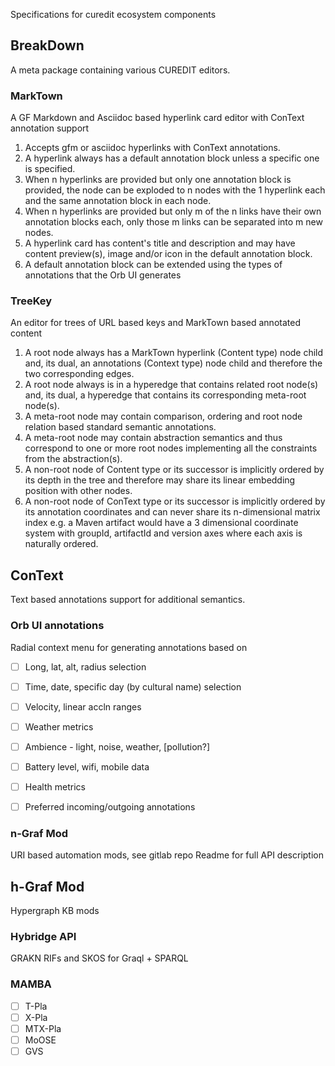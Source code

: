 Specifications for curedit ecosystem components

## BreakDown 

A meta package containing various CUREDIT editors. 

### MarkTown

A GF Markdown and Asciidoc based hyperlink card editor with ConText annotation support

1. Accepts gfm or asciidoc hyperlinks with ConText annotations. 
2. A hyperlink always has a default annotation block unless a specific one is specified. 
3. When n hyperlinks are provided but only one annotation block is provided, the node can be exploded to n nodes with the 1 hyperlink each and the same annotation block in each node. 
4. When n hyperlinks are provided but only m of the n links have their own annotation blocks each, only those m links can be separated into m new nodes. 
5. A hyperlink card has content's title and description and may have content preview(s), image and/or icon in the default annotation block. 
6. A default annotation block can be extended using the types of annotations that the Orb UI generates 

### TreeKey

An editor for trees of URL based keys and MarkTown based annotated content

1. A root node always has a MarkTown hyperlink (Content type) node child and, its dual, an annotations (Context type) node child and therefore the two corresponding edges. 
2. A root node always is in a hyperedge that contains related root node(s) and, its dual, a hyperedge that contains its corresponding meta-root node(s). 
3. A meta-root node may contain comparison, ordering and root node relation based standard semantic annotations. 
4. A meta-root node may contain abstraction semantics and thus correspond to one or more root nodes implementing all the constraints from the abstraction(s). 
5. A non-root node of Content type or its successor is implicitly ordered by its depth in the tree and therefore may share its linear embedding position with other nodes. 
6. A non-root node of ConText type or its successor is implicitly ordered by its annotation coordinates and can never share its n-dimensional matrix index e.g. a Maven artifact would have a 3 dimensional coordinate system with groupId, artifactId and version axes where each axis is naturally ordered. 

## ConText

Text based annotations support for additional semantics.

### Orb UI annotations

Radial context menu for generating annotations based on

- [ ] Long, lat, alt, radius selection
- [ ] Time, date, specific day (by cultural name) selection
- [ ] Velocity, linear accln ranges
- [ ] Weather metrics
- [ ] Ambience - light, noise, weather, [pollution?]
- [ ] Battery level, wifi, mobile data
- [ ] Health metrics
- [ ] Preferred incoming/outgoing annotations



### n-Graf Mod

URI based automation mods, see gitlab repo Readme for full API description 



## h-Graf Mod

Hypergraph KB mods 

### Hybridge API
GRAKN RIFs and SKOS for Graql + SPARQL

### MAMBA
- [ ] T-Pla
- [ ] X-Pla
- [ ] MTX-Pla
- [ ] MoOSE
- [ ] GVS
